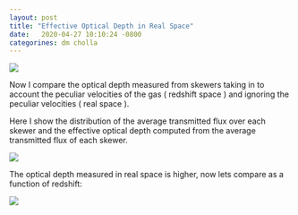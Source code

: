 ```yaml
---
layout: post
title: "Effective Optical Depth in Real Space"
date:   2020-04-27 10:10:24 -0800
categorines: dm cholla
---
```


<img src="{{ site.url }}assets/images/transmited_flux_pchw18_interp.png"> 

Now I compare the optical depth measured from skewers taking in to account the peculiar velocities of the gas ( redshift space ) and ignoring the peculiar velocities ( real space ).

Here I show the distribution of the average transmitted flux over each  skewer and the effective optical depth computed from the average transmitted flux of each skewer.



<img src="{{ site.url }}assets/images/optical_depth_distribution.png"> 

The optical depth measured in real space is higher, now lets compare as a function of redshift:


<img src="{{ site.url }}assets/images/optical_depth_uvb_log_space.png"> 
